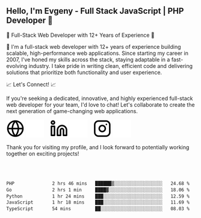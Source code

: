 ## Hello, I'm Evgeny - Full Stack JavaScript | PHP Developer 👋

🚀 Full-Stack Web Developer with 12+ Years of Experience 🚀

👋 I'm a full-stack web developer with 12+ years of experience building scalable, high-performance web applications. Since starting my career in 2007, I've honed my skills across the stack, staying adaptable in a fast-evolving industry. I take pride in writing clean, efficient code and delivering solutions that prioritize both functionality and user experience.

📈 Let's Connect! 📈

If you're seeking a dedicated, innovative, and highly experienced full-stack web developer for your team, I'd love to chat! Let's collaborate to create the next generation of game-changing web applications.

[![website](./img/globe-light.svg)](https://tradiry.com#gh-light-mode-only)
[![website](./img/globe-dark.svg)](https://tradiry.com#gh-dark-mode-only)
&nbsp;&nbsp;
[![website](./img/linkedin-light.svg)](https://www.linkedin.com/in/etulikov#gh-light-mode-only)
[![website](./img/linkedin-dark.svg)](https://www.linkedin.com/in/etulikov#gh-dark-mode-only)
&nbsp;&nbsp;
[![website](./img/instagram-light.svg)](https://www.instagram.com/evgenytulikov/#gh-light-mode-only)
[![website](./img/instagram-dark.svg)](https://www.instagram.com/evgenytulikov/#gh-dark-mode-only)

Thank you for visiting my profile, and I look forward to potentially working together on exciting projects!

<br />
<br />

<!--START_SECTION:waka-->

```txt
PHP              2 hrs 46 mins   ██████▒░░░░░░░░░░░░░░░░░░   24.68 %
Go               2 hrs 1 min     ████▓░░░░░░░░░░░░░░░░░░░░   18.06 %
Python           1 hr 24 mins    ███░░░░░░░░░░░░░░░░░░░░░░   12.59 %
JavaScript       1 hr 18 mins    ███░░░░░░░░░░░░░░░░░░░░░░   11.69 %
TypeScript       54 mins         ██░░░░░░░░░░░░░░░░░░░░░░░   08.03 %
```

<!--END_SECTION:waka-->

